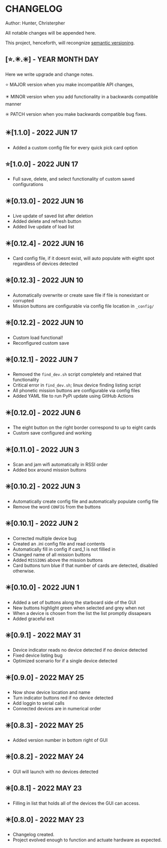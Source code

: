 # CHANGELOG

Author: Hunter, Christerpher

All notable changes will be appended here.

This project, henceforth, will recongnize [semantic versioning](https://semver.org/).

## [⭐.✴️.✳️] - YEAR MONTH DAY

Here we write upgrade and change notes.

⭐ MAJOR version when you make incompatible API changes,

✴️ MINOR version when you add functionality in a backwards compatible manner

✳️ PATCH version when you make backwards compatible bug fixes.

## ✴️[1.1.0] - 2022 JUN 17

- Added a custom config file for every quick pick card option

## ⭐[1.0.0] - 2022 JUN 17

- Full save, delete, and select functionality of custom saved configurations

## ✴️[0.13.0] - 2022 JUN 16

- Live update of saved list after deletion
- Added delete and refresh button
- Added live update of load list

## ✴️[0.12.4] - 2022 JUN 16

- Card config file, if it doesnt exist, will auto populate with eigtht spot regardless of devices detected

## ✳️[0.12.3] - 2022 JUN 10

- Automatically overwrite or create save file if file is nonexistant or corrupted
- Mission buttons are configurable via config file location in `_config/`

## ✳️[0.12.2] - 2022 JUN 10

- Custom load functional!
- Reconfigured custom save

## ✳️[0.12.1] - 2022 JUN 7

- Removed the `find_dev.sh` script completely and retained that functionality
- Critical error in `find_dev.sh`; linux device finding listing script
- All phonetic mission buttons are configurable via config files
- Added YAML file to run PyPi update using GitHub Actions

## ✴️[0.12.0] - 2022 JUN 6

- The eight button on the right border correspond to up to eight cards
- Custom save configured and working

## ✴️[0.11.0] - 2022 JUN 3

- Scan and jam wifi automatically in RSSI order
- Added box around mission buttons

## ✳️[0.10.2] - 2022 JUN 3

- Automatically create config file and automatically populate config file
- Remove the word `CONFIG` from the buttons

## ✳️[0.10.1] - 2022 JUN 2

- Corrected multiple device bug
- Created an .ini config file and read contents
- Automatically fill in config if card_1 is not fillied in
- Changed name of all mission buttons
- Added `MISSIONS` above the mission buttons
- Card buttons turn blue if that number of cards are detected, disabled otherwise.

## ✴️[0.10.0] - 2022 JUN 1

- Added a set of buttons along the starboard side of the GUI
- New buttons highlight green when selected and grey when not
- When a device is chosen from the list the list promptly dissapears
- Added graceful exit

## ✳️[0.9.1] - 2022 MAY 31

- Device indicator reads no device detected if no device detected
- Fixed device listing bug
- Optimized scenario for if a single device detected

## ✴️[0.9.0] - 2022 MAY 25

- Now show device location and name
- Turn indicator buttons red if no device detected
- Add loggin to serial calls
- Connected devices are in numerical order

## ✳️[0.8.3] - 2022 MAY 25

- Added version number in bottom right of GUI

## ✳️[0.8.2] - 2022 MAY 24

- GUI will launch with no devices detected

## ✳️[0.8.1] - 2022 MAY 23

- Filling in list that holds all of the devices the GUI can access.

## ✴️[0.8.0] - 2022 MAY 23

- Changelog created.
- Project evolved enough to function and actuate hardware as expected.
